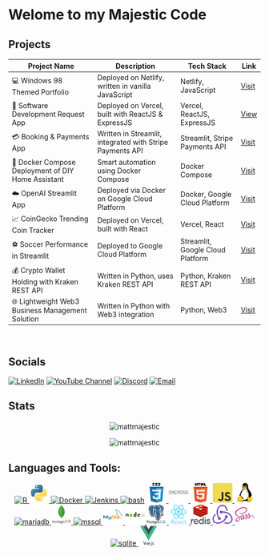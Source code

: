 # Welome to my Majestic Code
## Projects

| Project Name | Description | Tech Stack | Link |
|--------------|-------------|------------|------|
| 💻 Windows 98 Themed Portfolio | Deployed on Netlify, written in vanilla JavaScript | Netlify, JavaScript | [Visit](https://majestic-windows-98.netlify.app/) |
| 🚀 Software Development Request App | Deployed on Vercel, built with ReactJS & ExpressJS | Vercel, ReactJS, ExpressJS | [View](https://software-dev-request.vercel.app/) |
| 💳 Booking & Payments App | Written in Streamlit, integrated with Stripe Payments API | Streamlit, Stripe Payments API | [Visit](https://stripe-demo-youtube.streamlit.app/) |
| 🐳 Docker Compose Deployment of DIY Home Assistant | Smart automation using Docker Compose | Docker Compose | [Visit](https://github.com/mattmajestic/homeassistant-majestic#readme) |
| ☁️ OpenAI Streamlit App | Deployed via Docker on Google Cloud Platform | Docker, Google Cloud Platform | [Visit](https://openai-streamlit.app/) |
| 📈 CoinGecko Trending Coin Tracker | Deployed on Vercel, built with React | Vercel, React | [Visit](https://coingecko-reactjs.vercel.app/) |
| ⚽ Soccer Performance in Streamlit | Deployed to Google Cloud Platform | Streamlit, Google Cloud Platform | [Visit](https://joga-bonito.tech/) |
| 💰 Crypto Wallet Holding with Kraken REST API | Written in Python, uses Kraken REST API | Python, Kraken REST API | [Visit](https://kraken-portfolio.streamlit.app/) |
| 🌐 Lightweight Web3 Business Management Solution | Written in Python with Web3 integration | Python, Web3 | [Visit](https://web3bms.streamlit.app/) |

<br /> 

## Socials
[![LinkedIn](https://img.shields.io/badge/-LinkedIn-blue?style=for-the-badge&logo=linkedin&logoColor=white)](https://www.linkedin.com/in/matthew-majestic/)
[![YouTube Channel](https://img.shields.io/badge/YouTube-Subscribe-red?style=for-the-badge&logo=youtube)](https://www.youtube.com/@majesticcoding/videos)
[![Discord](https://img.shields.io/badge/Discord-Official-blue?style=flat&logo=discord)](https://discord.com/users/.crypto_magic)
[![Email](https://img.shields.io/badge/📧-Email-blue)](mailto:mattmajestic@strictlyresearch.com?subject=[GitHub]%20Source%20Han%20Sans)

## Stats
<p align="center"><img align="center" src="https://github-readme-stats.vercel.app/api?username=mattmajestic&rank_icon=github" alt="mattmajestic" /></p>
<p align="center"><img align="center" src="https://github-readme-stats.vercel.app/api/top-langs/?username=mattmajestic&layout=pie" alt="mattmajestic" /></p>

## Languages and Tools:
<p align="center"><a href="https://docs.rstudio.com/" target="_blank" rel="noreferrer"> <img src="https://docs.rstudio.com/images/RStudio-ball.svg" alt="R" width="40" height="40"/> </a><a href="https://www.python.org" target="_blank" rel="noreferrer"> <img src="https://raw.githubusercontent.com/devicons/devicon/master/icons/python/python-original.svg" alt="python" width="40" height="40"/> </a><a href="https://www.docker.com/" target="_blank" rel="noreferrer"> <img src="https://d1.awsstatic.com/acs/characters/Logos/Docker-Logo_Horizontel_279x131.b8a5c41e56b77706656d61080f6a0217a3ba356d.png" alt="Docker" width="40" height="40"/> </a><a href="https://www.jenkins.io/" target="_blank" rel="noreferrer"> <img src="https://cdn.icon-icons.com/icons2/2107/PNG/512/file_type_jenkins_icon_130515.png" alt="Jenkins" width="40" height="40"/> </a><a href="https://www.gnu.org/software/bash/" target="_blank" rel="noreferrer"> <img src="https://www.vectorlogo.zone/logos/gnu_bash/gnu_bash-icon.svg" alt="bash" width="40" height="40"/></a> <a href="https://www.w3schools.com/css/" target="_blank" rel="noreferrer"> <img src="https://raw.githubusercontent.com/devicons/devicon/master/icons/css3/css3-original-wordmark.svg" alt="css3" width="40" height="40"/> </a> <a href="https://expressjs.com" target="_blank" rel="noreferrer"> <img src="https://raw.githubusercontent.com/devicons/devicon/master/icons/express/express-original-wordmark.svg" alt="express" width="40" height="40"/> </a> <a href="https://www.w3.org/html/" target="_blank" rel="noreferrer"> <img src="https://raw.githubusercontent.com/devicons/devicon/master/icons/html5/html5-original-wordmark.svg" alt="html5" width="40" height="40"/> </a> <a href="https://developer.mozilla.org/en-US/docs/Web/JavaScript" target="_blank" rel="noreferrer"> <img src="https://raw.githubusercontent.com/devicons/devicon/master/icons/javascript/javascript-original.svg" alt="javascript" width="40" height="40"/> </a> <a href="https://www.linux.org/" target="_blank" rel="noreferrer"> <img src="https://raw.githubusercontent.com/devicons/devicon/master/icons/linux/linux-original.svg" alt="linux" width="40" height="40"/> </a> <a href="https://mariadb.org/" target="_blank" rel="noreferrer"> <img src="https://www.vectorlogo.zone/logos/mariadb/mariadb-icon.svg" alt="mariadb" width="40" height="40"/> </a> <a href="https://www.mongodb.com/" target="_blank" rel="noreferrer"> <img src="https://raw.githubusercontent.com/devicons/devicon/master/icons/mongodb/mongodb-original-wordmark.svg" alt="mongodb" width="40" height="40"/> </a> <a href="https://www.microsoft.com/en-us/sql-server" target="_blank" rel="noreferrer"> <img src="https://www.svgrepo.com/show/303229/microsoft-sql-server-logo.svg" alt="mssql" width="40" height="40"/> </a> <a href="https://www.mysql.com/" target="_blank" rel="noreferrer"> <img src="https://raw.githubusercontent.com/devicons/devicon/master/icons/mysql/mysql-original-wordmark.svg" alt="mysql" width="40" height="40"/> </a> <a href="https://nodejs.org" target="_blank" rel="noreferrer"> <img src="https://raw.githubusercontent.com/devicons/devicon/master/icons/nodejs/nodejs-original-wordmark.svg" alt="nodejs" width="40" height="40"/> </a> <a href="https://www.postgresql.org" target="_blank" rel="noreferrer"> <img src="https://raw.githubusercontent.com/devicons/devicon/master/icons/postgresql/postgresql-original-wordmark.svg" alt="postgresql" width="40" height="40"/> </a>  <a href="https://reactjs.org/" target="_blank" rel="noreferrer"> <img src="https://raw.githubusercontent.com/devicons/devicon/master/icons/react/react-original-wordmark.svg" alt="react" width="40" height="40"/> </a> <a href="https://redis.io" target="_blank" rel="noreferrer"> <img src="https://raw.githubusercontent.com/devicons/devicon/master/icons/redis/redis-original-wordmark.svg" alt="redis" width="40" height="40"/> </a> <a href="https://redux.js.org" target="_blank" rel="noreferrer"> <img src="https://raw.githubusercontent.com/devicons/devicon/master/icons/redux/redux-original.svg" alt="redux" width="40" height="40"/> </a> <a href="https://sass-lang.com" target="_blank" rel="noreferrer"> <img src="https://raw.githubusercontent.com/devicons/devicon/master/icons/sass/sass-original.svg" alt="sass" width="40" height="40"/> </a> <a href="https://www.sqlite.org/" target="_blank" rel="noreferrer"> <img src="https://www.vectorlogo.zone/logos/sqlite/sqlite-icon.svg" alt="sqlite" width="40" height="40"/> </a> <a href="https://vuejs.org/" target="_blank" rel="noreferrer"> <img src="https://raw.githubusercontent.com/devicons/devicon/master/icons/vuejs/vuejs-original-wordmark.svg" alt="vuejs" width="40" height="40"/> </a> </p>
<br /> 
